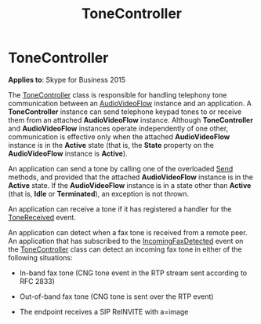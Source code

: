 ﻿---
title: ToneController
TOCTitle: ToneController
ms:assetid: 10a21ab0-e63c-4c71-8ebc-5b57f6b3d523
ms:mtpsurl: https://msdn.microsoft.com/en-us/library/Dn466039(v=office.16)
ms:contentKeyID: 65239975
ms.date: 07/27/2015
mtps_version: v=office.16
---

# ToneController


**Applies to**: Skype for Business 2015

The [ToneController](https://docs.microsoft.com/dotnet/api/microsoft.rtc.collaboration.audiovideo.tonecontroller?view=ucma-api) class is responsible for handling telephony tone communication between an [AudioVideoFlow](https://docs.microsoft.com/dotnet/api/microsoft.rtc.collaboration.audiovideo.audiovideoflow?view=ucma-api) instance and an application. A **ToneController** instance can send telephone keypad tones to or receive them from an attached **AudioVideoFlow** instance. Although **ToneController** and **AudioVideoFlow** instances operate independently of one other, communication is effective only when the attached **AudioVideoFlow** instance is in the **Active** state (that is, the **State** property on the **AudioVideoFlow** instance is **Active**).

An application can send a tone by calling one of the overloaded [Send](https://msdn.microsoft.com/en-us/library/hh366136\(v=office.16\)) methods, and provided that the attached **AudioVideoFlow** instance is in the **Active** state. If the **AudioVideoFlow** instance is in a state other than **Active** (that is, **Idle** or **Terminated**), an exception is not thrown.

An application can receive a tone if it has registered a handler for the [ToneReceived](https://msdn.microsoft.com/en-us/library/hh366378\(v=office.16\)) event.

An application can detect when a fax tone is received from a remote peer. An application that has subscribed to the [IncomingFaxDetected](https://msdn.microsoft.com/en-us/library/hh382433\(v=office.16\)) event on the [ToneController](https://docs.microsoft.com/dotnet/api/microsoft.rtc.collaboration.audiovideo.tonecontroller?view=ucma-api) class can detect an incoming fax tone in either of the following situations:

  - In-band fax tone (CNG tone event in the RTP stream sent according to RFC 2833)

  - Out-of-band fax tone (CNG tone is sent over the RTP event)

  - The endpoint receives a SIP ReINVITE with a=image

